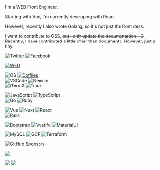 I'm a WEB Front Engineer.

Starting with Vue, I'm currently developing with React.

However, recently I also wrote Golang, so it's not just the front desk.

I want to contribute to OSS, ~~but I only update the documentation :-C~~  
Recently, I have contributed a little other than documents. However, just a tiny.

![Twitter](https://img.shields.io/badge/SNS-Twitter-1DA1F2?style=flat-square&logo=twitter&logoColor=white)
![Facebook](https://img.shields.io/badge/SNS-Facebook-1877F2?style=flat-square&logo=facebook&logoColor=white)

[![WED](https://img.shields.io/badge/Company-WED-D2D2C6?style=flat-square&logo=pinboard&logoColor=white)](https://github.com/wedinc)

![OS](https://img.shields.io/badge/OS-macOS-informational?style=flat-square&logo=apple&logoColor=white)
[![Dotfiles](https://img.shields.io/badge/Setup-Dotfiles-informational?style=flat-square&logo=files&logoColor=white)](https://github.com/br3ndonland/dotfiles)  
![VSCode](https://img.shields.io/badge/Editor-VSCode-007ACC?style=flat-square&logo=visual-studio-code&logoColor=white)
![Neovim](https://img.shields.io/badge/Editor-Neovim-57A143?style=flat-square&logo=neovim&logoColor=white)  
![iTerm2](https://img.shields.io/badge/Terminal-iTerm2-000000?style=flat-square&logo=iterm2&logoColor=white)
![Tmux](https://img.shields.io/badge/Terminal-Tmux-1BB91F?style=flat-square&logo=tmux&logoColor=white)

![JavaScript](https://img.shields.io/badge/Language-JavaScript-F7DF1E?style=flat-square&logo=javascript&logoColor=white)
![TypeScript](https://img.shields.io/badge/Language-TypeScript-3178C6?style=flat-square&logo=typescript&logoColor=white)  
![Go](https://img.shields.io/badge/Language-Go-00ADD8?style=flat-square&logo=go&logoColor=white)
![Ruby](https://img.shields.io/badge/Language-Ruby-CC342D?style=flat-square&logo=ruby&logoColor=white)

![Vue](https://img.shields.io/badge/JavaScript%20framework-Vue-4FC08D?style=flat-square&logo=vue.js&logoColor=white)
![Nuxt](https://img.shields.io/badge/JavaScript%20framework-Nuxt-00DC82?style=flat-square&logo=nuxt.js&logoColor=white)
![React](https://img.shields.io/badge/JavaScript%20framework-React-61DAFB?style=flat-square&logo=react&logoColor=white)  
![Rails](https://img.shields.io/badge/Ruby%20framework-Rails-CC0000?style=flat-square&logo=ruby-on-rails&logoColor=white)

![Bootstrap](https://img.shields.io/badge/UI%20framework-Bootstrap-7952B3?style=flat-square&logo=bootstrap&logoColor=white)
![Vuetify](https://img.shields.io/badge/UI%20framework-Vuetify-1867C0?style=flat-square&logo=vuetify&logoColor=white)
![MaterialUI](https://img.shields.io/badge/UI%20framework-Material%20UI-027FFF?style=flat-square)

![MySQL](https://img.shields.io/badge/Learning-PostgreSQL-4169E1?style=flat-square&logo=postgresql&logoColor=white)
![GCP](https://img.shields.io/badge/Learning-GCP-4285F4?style=flat-square&logo=google-cloud&logoColor=white)
![Terraform](https://img.shields.io/badge/Learning-Terraform-7B42BC?style=flat-square&logo=terraform&logoColor=white)

![GitHub Sponsors](https://img.shields.io/badge/GitHub%20Sponsors-Nuxt-EA4AAA?style=flat-square&logo=github-sponsors&logoColor=white)


<!-- <img src="https://github-readme-stats.vercel.app/api?username=yasudanaoya&count_private=true&theme=vue-dark&hide_title=true&show_icons=true" alt="github stats for yasudanaoya">
 -->
[![](https://raw.githubusercontent.com/yasudanaoya/yasudanaoya/master/profile-summary-card-output/monokai/0-profile-details.svg)](https://github.com/vn7n24fzkq/github-profile-summary-cards)
<!-- [![](https://raw.githubusercontent.com/yasudanaoya/yasudanaoya/master/profile-summary-card-output/monokai/1-repos-per-language.svg)](https://github.com/vn7n24fzkq/github-profile-summary-cards) -->
[![](https://raw.githubusercontent.com/yasudanaoya/yasudanaoya/master/profile-summary-card-output/monokai/2-most-commit-language.svg)](https://github.com/vn7n24fzkq/github-profile-summary-cards)
[![](https://raw.githubusercontent.com/yasudanaoya/yasudanaoya/master/profile-summary-card-output/monokai/4-productive-time.svg)](https://github.com/vn7n24fzkq/github-profile-summary-cards)
<!-- [![](https://raw.githubusercontent.com/yasudanaoya/yasudanaoya/master/profile-summary-card-output/monokai/3-stats.svg)](https://github.com/vn7n24fzkq/github-profile-summary-cards) -->
